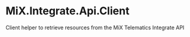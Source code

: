 # MiX.Integrate.Api.Client
Client helper to retrieve resources from the MiX Telematics Integrate API
